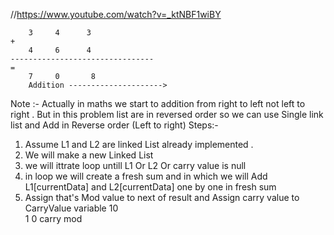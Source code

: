 //https://www.youtube.com/watch?v=_ktNBF1wiBY
```
    3     4      3
+
    4     6      4
--------------------------------
=
    7     0       8
    Addition --------------------->
```
Note :- Actually in maths we start to addition from right to left not left to right . 
But in this problem list are in reversed order so we can use Single link list and Add in Reverse order (Left to right)
Steps:- 
1. Assume L1 and L2 are linked List already implemented .
2. We will make a new Linked List 
3. we will ittrate loop untill L1 Or L2 Or carry value is null
3. in loop we will create a fresh sum and in which we will Add L1[currentData] and  L2[currentData] one by one in fresh sum 
4. Assign that's Mod value to next of result and Assign carry value to CarryValue variable 
        10  
    1       0
    carry   mod  
